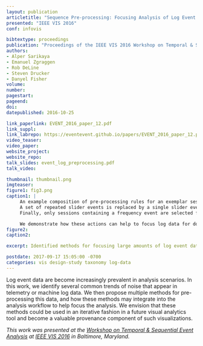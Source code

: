 ```yaml
--- 
layout: publication
articletitle: "Sequence Pre-processing: Focusing Analysis of Log Event Data"
presented: "IEEE VIS 2016"
conf: infovis

bibtextype: proceedings
publication: "Proceedings of the IEEE VIS 2016 Workshop on Temporal & Sequential Event Analysis"
authors: 
- Alper Sarikaya
- Emanuel Zgraggen
- Rob DeLine
- Steven Drucker
- Danyel Fisher
volume: 
number: 
pagestart: 
pageend: 
doi: 
datepublished: 2016-10-25

link_paperlink: EVENT_2016_paper_12.pdf
link_suppl: 
link_labrepo: https://eventevent.github.io/papers/EVENT_2016_paper_12.pdf
video_teaser: 
video_paper: 
website_project: 
website_repo: 
talk_slides: event_log_preprocessing.pdf
talk_video:

thumbnail: thumbnail.png
imgteaser: 
figure1: fig3.png
caption1: |
     An example composition of pre-processing rules for an exemplar session of log events, using data from the Histogram Excel Add-in.
     A set of repeated slider events is replaced by a single slider event, then the session is split when new data is loaded.
     Finally, only sessions containing a frequency event are selected for downstream analysis.

     We demonstrate how these actions can help to focus log data for downstream analysis.
figure2: 
caption2: 

excerpt: Identified methods for focusing large amounts of log event data for downstream analysis and provenance.

postdate: 2017-09-17 15:05:00 -0700
categories: vis design-study taxonomy log-data
---
```


Log event data are become increasingly prevalent in analysis scenarios. In this work, we identify several common trends of noise that appear in telemetry or machine log data. We then propose multiple methods for pre-processing this data, and how these methods may integrate into the analysis workflow to help focus the analysis. We envision that these methods could be used in an iterative fashion in a future visual analytics tool and become a valuable provenance component of such visualizations.

*This work was presented at the [Workshop on Temporal & Sequential Event Analysis](https://eventevent.github.io) at [IEEE VIS 2016](http://ieeevis.org/year/2016/info/vis-welcome/welcome) in Baltimore, Maryland.*